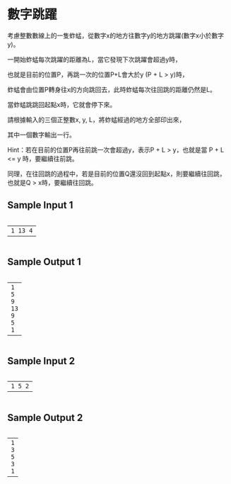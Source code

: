 # 數字跳躍
<div data-step="14" data-intro="<p>描述中 <i class='fa fa-clipboard'></i> 按鈕可協助你複製到剪貼簿，並貼到本機實驗。</p> <p>若題目有特殊的字元格式，那在範例輸入/輸出測資不適用複製貼上，請務必小心</p>">
<p>考慮整數數線上的一隻蚱蜢，從數字x的地方往數字y的地方跳躍(數字x小於數字y)。</p>
<p>一開始蚱蜢每次跳躍的距離為L，當它發現下次跳躍會超過y時，</p>
<p>也就是目前的位置P，再跳一次的位置P+L會大於y (P + L &gt; y)時，</p>
<p>蚱蜢會由位置P轉身往x的方向跳回去，此時蚱蜢每次往回跳的距離仍然是L。</p>
<p>當蚱蜢跳跳回起點x時，它就會停下來。</p>
<p>請根據輸入的三個正整數x, y, L，將蚱蜢經過的地方全部印出來，</p>
<p>其中一個數字輸出一行。</p>
<p>Hint：若在目前的位置P再往前跳一次會超過y，表示P + L &gt; y，也就是當 P + L &lt;= y 時，要繼續往前跳。</p>
<p>同理，在往回跳的過程中，若是目前的位置Q還沒回到起點x，則要繼續往回跳，也就是Q &gt; x時，要繼續往回跳。</p>
<h2 class="content-subhead">Sample Input 1</h2><pre><code><span class="fw-code-copy-button pure-button"><i class="fa fa-clipboard"></i></span><div id="highlighter_262198" class="syntaxhighlighter nogutter  "><table border="0" cellpadding="0" cellspacing="0"><tbody><tr><td class="code"><div class="container"><div class="line number1 index0 alt2"><code class="plain">1 13 4</code></div></div></td></tr></tbody></table></div></code></pre><h2 class="content-subhead">Sample Output 1</h2><pre><code><span class="fw-code-copy-button pure-button"><i class="fa fa-clipboard"></i></span><div id="highlighter_364323" class="syntaxhighlighter nogutter  "><table border="0" cellpadding="0" cellspacing="0"><tbody><tr><td class="code"><div class="container"><div class="line number1 index0 alt2"><code class="plain">1</code></div><div class="line number2 index1 alt1"><code class="plain">5</code></div><div class="line number3 index2 alt2"><code class="plain">9</code></div><div class="line number4 index3 alt1"><code class="plain">13</code></div><div class="line number5 index4 alt2"><code class="plain">9</code></div><div class="line number6 index5 alt1"><code class="plain">5</code></div><div class="line number7 index6 alt2"><code class="plain">1</code></div></div></td></tr></tbody></table></div></code></pre><h2 class="content-subhead">Sample Input 2</h2><pre><code><span class="fw-code-copy-button pure-button"><i class="fa fa-clipboard"></i></span><div id="highlighter_740966" class="syntaxhighlighter nogutter  "><table border="0" cellpadding="0" cellspacing="0"><tbody><tr><td class="code"><div class="container"><div class="line number1 index0 alt2"><code class="plain">1 5 2</code></div></div></td></tr></tbody></table></div></code></pre><h2 class="content-subhead">Sample Output 2</h2><pre><code><span class="fw-code-copy-button pure-button"><i class="fa fa-clipboard"></i></span><div id="highlighter_456466" class="syntaxhighlighter nogutter  "><table border="0" cellpadding="0" cellspacing="0"><tbody><tr><td class="code"><div class="container"><div class="line number1 index0 alt2"><code class="plain">1</code></div><div class="line number2 index1 alt1"><code class="plain">3</code></div><div class="line number3 index2 alt2"><code class="plain">5</code></div><div class="line number4 index3 alt1"><code class="plain">3</code></div><div class="line number5 index4 alt2"><code class="plain">1</code></div></div></td></tr></tbody></table></div></code></pre></div>
